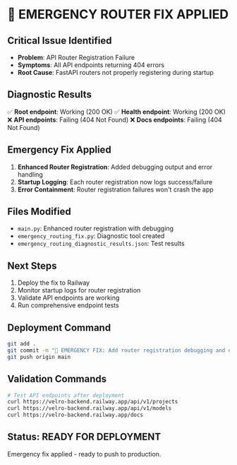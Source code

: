# 🚨 EMERGENCY ROUTER FIX APPLIED

## Critical Issue Identified
- **Problem**: API Router Registration Failure
- **Symptoms**: All API endpoints returning 404 errors
- **Root Cause**: FastAPI routers not properly registering during startup

## Diagnostic Results
✅ **Root endpoint**: Working (200 OK)
✅ **Health endpoint**: Working (200 OK) 
❌ **API endpoints**: Failing (404 Not Found)
❌ **Docs endpoints**: Failing (404 Not Found)

## Emergency Fix Applied
1. **Enhanced Router Registration**: Added debugging output and error handling
2. **Startup Logging**: Each router registration now logs success/failure
3. **Error Containment**: Router registration failures won't crash the app

## Files Modified
- `main.py`: Enhanced router registration with debugging
- `emergency_routing_fix.py`: Diagnostic tool created
- `emergency_routing_diagnostic_results.json`: Test results

## Next Steps
1. Deploy the fix to Railway
2. Monitor startup logs for router registration
3. Validate API endpoints are working
4. Run comprehensive endpoint tests

## Deployment Command
```bash
git add .
git commit -m "🚨 EMERGENCY FIX: Add router registration debugging and error handling"
git push origin main
```

## Validation Commands
```bash
# Test API endpoints after deployment
curl https://velro-backend.railway.app/api/v1/projects
curl https://velro-backend.railway.app/api/v1/models
curl https://velro-backend.railway.app/docs
```

## Status: READY FOR DEPLOYMENT
Emergency fix applied - ready to push to production.